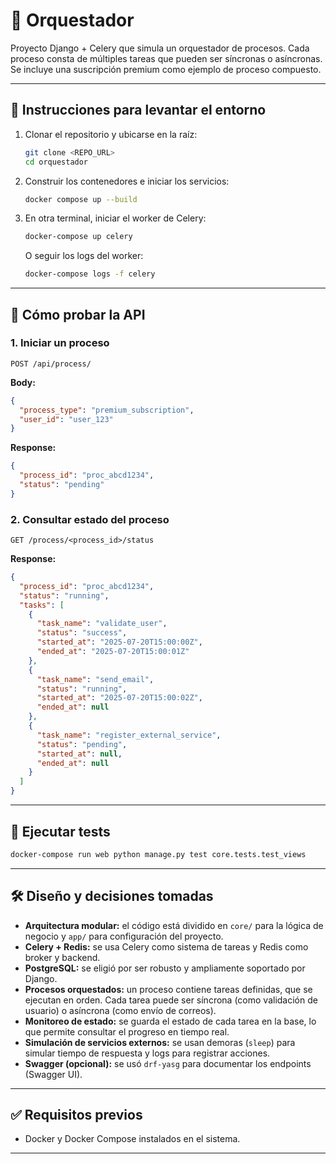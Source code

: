 # 🧠 Orquestador

Proyecto Django + Celery que simula un orquestador de procesos. Cada proceso consta de múltiples tareas que pueden ser síncronas o asíncronas. Se incluye una suscripción premium como ejemplo de proceso compuesto.

---

## 🐳 Instrucciones para levantar el entorno

1. Clonar el repositorio y ubicarse en la raíz:

   ```bash
   git clone <REPO_URL>
   cd orquestador
   ```

2. Construir los contenedores e iniciar los servicios:

   ```bash
   docker compose up --build
   ```

3. En otra terminal, iniciar el worker de Celery:

   ```bash
   docker-compose up celery
   ```

   O seguir los logs del worker:

   ```bash
   docker-compose logs -f celery
   ```

---

## 🚀 Cómo probar la API

### 1. Iniciar un proceso

`POST /api/process/`

**Body:**

```json
{
  "process_type": "premium_subscription",
  "user_id": "user_123"
}
```

**Response:**

```json
{
  "process_id": "proc_abcd1234",
  "status": "pending"
}
```

### 2. Consultar estado del proceso

`GET /process/<process_id>/status`

**Response:**

```json
{
  "process_id": "proc_abcd1234",
  "status": "running",
  "tasks": [
    {
      "task_name": "validate_user",
      "status": "success",
      "started_at": "2025-07-20T15:00:00Z",
      "ended_at": "2025-07-20T15:00:01Z"
    },
    {
      "task_name": "send_email",
      "status": "running",
      "started_at": "2025-07-20T15:00:02Z",
      "ended_at": null
    },
    {
      "task_name": "register_external_service",
      "status": "pending",
      "started_at": null,
      "ended_at": null
    }
  ]
}
```

---

## 🧪 Ejecutar tests

```bash
docker-compose run web python manage.py test core.tests.test_views
```

---

## 🛠️ Diseño y decisiones tomadas

- **Arquitectura modular:** el código está dividido en `core/` para la lógica de negocio y `app/` para configuración del proyecto.
- **Celery + Redis:** se usa Celery como sistema de tareas y Redis como broker y backend.
- **PostgreSQL:** se eligió por ser robusto y ampliamente soportado por Django.
- **Procesos orquestados:** un proceso contiene tareas definidas, que se ejecutan en orden. Cada tarea puede ser síncrona (como validación de usuario) o asíncrona (como envío de correos).
- **Monitoreo de estado:** se guarda el estado de cada tarea en la base, lo que permite consultar el progreso en tiempo real.
- **Simulación de servicios externos:** se usan demoras (`sleep`) para simular tiempo de respuesta y logs para registrar acciones.
- **Swagger (opcional):** se usó `drf-yasg` para documentar los endpoints (Swagger UI).

---

## ✅ Requisitos previos

- Docker y Docker Compose instalados en el sistema.

---
